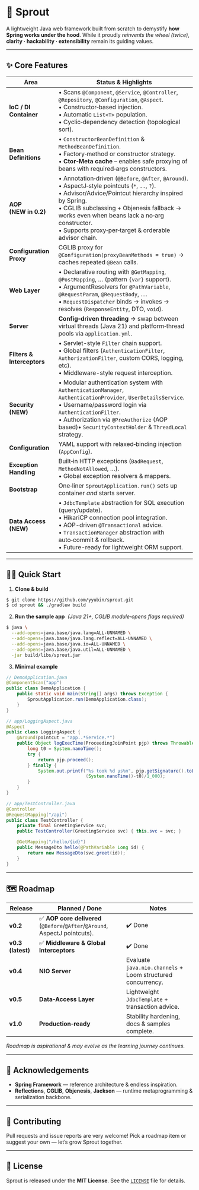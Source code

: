# 🌱 **Sprout**

A lightweight Java web framework built from scratch to demystify **how Spring works under the hood**. While it proudly *reinvents the wheel (twice)*, **clarity · hackability · extensibility** remain its guiding values.

---

## ✨ Core Features
| Area | Status & Highlights                                                                                                                                                                                                                                                                                                                  |
| --- |--------------------------------------------------------------------------------------------------------------------------------------------------------------------------------------------------------------------------------------------------------------------------------------------------------------------------------------|
| **IoC / DI Container** | • Scans `@Component`, `@Service`, `@Controller`, `@Repository`, `@Configuration`, `@Aspect`.   <br/>• Constructor‑based injection.   <br/>• Automatic `List<T>` population.  <br/>• Cyclic‑dependency detection (topological sort).                                                                                                  |
| **Bean Definitions** | • `ConstructorBeanDefinition` & `MethodBeanDefinition`.  <br/>• Factory‑method or constructor strategy.  <br/>• **Ctor‑Meta cache** – enables safe proxying of beans with required‑args constructors.                                                                                                                                     |
| **AOP (NEW in 0.2)** | • Annotation‑driven (`@Before`, `@After`, `@Around`).  <br/>• AspectJ‑style pointcuts (`*`, `..`, `?`).  <br/>• Advisor/Advice/Pointcut hierarchy inspired by Spring.  <br/>• CGLIB subclassing + Objenesis fallback → works even when beans lack a no‑arg constructor.  <br/>• Supports proxy‑per‑target & orderable advisor chain. |
| **Configuration Proxy** | CGLIB proxy for `@Configuration(proxyBeanMethods = true)` → caches repeated `@Bean` calls.                                                                                                                                                                                                                                           |
| **Web Layer** | • Declarative routing with `@GetMapping`, `@PostMapping`, … (pattern `{var}` support).  <br/>• ArgumentResolvers for `@PathVariable`, `@RequestParam`, `@RequestBody`, …. <br/>• `RequestDispatcher` binds → invokes → resolves (`ResponseEntity`, DTO, `void`).                                                                     |
| **Server** | **Config‑driven threading** → swap between virtual threads (Java 21) and platform‑thread pools via `application.yml`.                                                                                                                                                                                                                |
| **Filters & Interceptors** | • Servlet-style `Filter` chain support.  <br/>• Global filters (`AuthenticationFilter`, `AuthorizationFilter`, custom CORS, logging, etc).  <br/>• Middleware-style request interception.                                                                                                                                            |
| **Security (NEW)** | • Modular authentication system with `AuthenticationManager`, `AuthenticationProvider`, `UserDetailsService`.  <br/>• Username/password login via `AuthenticationFilter`.  <br/>• Authorization via `@PreAuthorize` (AOP based)• `SecurityContextHolder` & `ThreadLocal` strategy.                                                   |
| **Configuration** | YAML support with relaxed‑binding injection (`AppConfig`).                                                                                                                                                                                                                                                                           |
| **Exception Handling** | Built‑in HTTP exceptions (`BadRequest`, `MethodNotAllowed`, …).  <br/>• Global exception resolvers & mappers.                                                                                                                                                                                                                        |
| **Bootstrap** | One‑liner `SproutApplication.run()` sets up container *and* starts server.                                                                                                                                                                                                                                                           |
| **Data Access (NEW)** | • `JdbcTemplate` abstraction for SQL execution (query/update).  <br/>• HikariCP connection pool integration.  <br/>• AOP-driven `@Transactional` advice.  <br/>• `TransactionManager` abstraction with auto‑commit & rollback.  <br/>• Future-ready for lightweight ORM support.                                                     |
---

## 🏃‍♂️ Quick Start

1. **Clone & build**

```bash
$ git clone https://github.com/yyubin/sprout.git
$ cd sprout && ./gradlew build
```

2. **Run the sample app**  *(Java 21+, CGLIB module‑opens flags required)*

```bash
$ java \
  --add-opens=java.base/java.lang=ALL-UNNAMED \
  --add-opens=java.base/java.lang.reflect=ALL-UNNAMED \
  --add-opens=java.base/java.io=ALL-UNNAMED \
  --add-opens=java.base/java.util=ALL-UNNAMED \
  -jar build/libs/sprout.jar
```

3. **Minimal example**

```java
// DemoApplication.java
@ComponentScan("app")
public class DemoApplication {
    public static void main(String[] args) throws Exception {
        SproutApplication.run(DemoApplication.class);
    }
}
```

```java
// app/LoggingAspect.java
@Aspect
public class LoggingAspect {
    @Around(pointcut = "app..*Service.*")
    public Object logExecTime(ProceedingJoinPoint pjp) throws Throwable {
        long t0 = System.nanoTime();
        try {
            return pjp.proceed();
        } finally {
            System.out.printf("%s took %d µs%n", pjp.getSignature().toLongName(),
                              (System.nanoTime()-t0)/1_000);
        }
    }
}
```

```java
// app/TestController.java
@Controller
@RequestMapping("/api")
public class TestController {
    private final GreetingService svc;
    public TestController(GreetingService svc) { this.svc = svc; }

    @GetMapping("/hello/{id}")
    public MessageDto hello(@PathVariable Long id) {
        return new MessageDto(svc.greet(id));
    }
}
```

---

## 🗺️ Roadmap

| Release  | Planned / Done                                                            | Notes                                                                |
|----------| ------------------------------------------------------------------------- | -------------------------------------------------------------------- |
| **v0.2** | ✅ **AOP core delivered** (`@Before`/`@After`/`@Around`, AspectJ pointcuts). | ✔️ Done                                                              |
| **v0.3 (latest)** | ✅ **Middleware & Global Interceptors**                                      | ✔️ Done  |
| **v0.4** | **NIO Server**                                                            | Evaluate `java.nio.channels` + Loom structured concurrency.          |
| **v0.5** | **Data‑Access Layer**                                                     | Lightweight `JdbcTemplate` + transaction advice.                     |
| **v1.0** | **Production‑ready**                                                      | Stability hardening, docs & samples complete.                        |

*Roadmap is aspirational & may evolve as the learning journey continues.*

---

## 🙏 Acknowledgements

* **Spring Framework** — reference architecture & endless inspiration.
* **Reflections**, **CGLIB**, **Objenesis**, **Jackson** — runtime metaprogramming & serialization backbone.

---

## 🤝 Contributing

Pull requests and issue reports are very welcome! Pick a roadmap item or suggest your own — let’s grow Sprout together.

---

## 📜 License

Sprout is released under the **MIT License**. See the [`LICENSE`](LICENSE) file for details.
